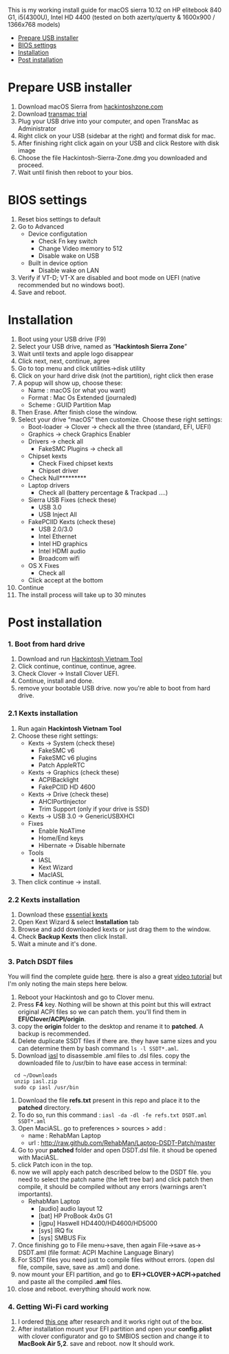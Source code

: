 This is my working install guide for macOS sierra 10.12 on HP elitebook 840 G1, i5(4300U), Intel HD 4400 (tested on both azerty/querty & 1600x900 / 1366x768 models)

* [Prepare USB installer](#prepare-usb-installer)
* [BIOS settings](#bios-settings)
* [Installation](#installation)
* [Post installation](#post-installation)

# Prepare USB installer
1. Download macOS Sierra from [hackintoshzone.com](https://www.hackintoshzone.com/files/file/1008-hackintosh-sierra/)
1. Download [transmac trial](https://www.hackintoshzone.com/files/file/1020-transmac-for-sierra/)
1. Plug your USB drive into your computer, and open TransMac as Administrator
1. Right click on your USB (sidebar at the right) and format disk for mac.
1. After finishing right click again on your USB and click Restore with disk image
1. Choose the file Hackintosh-Sierra-Zone.dmg you downloaded and proceed.
1. Wait until finish then reboot to your bios.

# BIOS settings
1. Reset bios settings to default
1. Go to Advanced
    * Device configutation
        * Check Fn key switch
        * Change Video memory to 512
        * Disable wake on USB
    * Built in device option
        * Disable wake on LAN
1. Verify if VT-D; VT-X are disabled and boot mode on UEFI (native recommended but no windows boot).
1. Save and reboot.

# Installation
1. Boot using your USB drive (F9)
1. Select your USB drive, named as “**Hackintosh Sierra Zone**”
1. Wait until texts and apple logo disappear
1. Click next, next, continue, agree
1. Go to top menu and click utilities->disk utility
1. Click on your hard drive disk (not the partition), right click then erase
1. A popup will show up, choose these:
    * Name : macOS (or what you want)
    * Format : Mac Os Extended (journaled)
    * Scheme : GUID Partition Map
1. Then Erase. After finish close the window.
1. Select your drive “macOS” then customize. Choose these right settings:
    * Boot-loader -> Clover -> check all the three (standard, EFI, UEFI)
    * Graphics -> check Graphics Enabler
    * Drivers -> check all 
        * FakeSMC Plugins -> check all
    * Chipset kexts
        * Check Fixed chipset kexts
        * Chipset driver
    * Check Null*********
    * Laptop drivers
        * Check all (battery percentage & Trackpad ….)
    * Sierra USB Fixes (check these)
        * USB 3.0
        * USB Inject All
    * FakePCIID Kexts (check these)
        * USB 2.0/3.0
        * Intel Ethernet
        * Intel HD graphics
        * Intel HDMI audio
        * Broadcom wifi
    * OS X Fixes
        * Check all
    * Click accept at the bottom
1. Continue
1. The install process will take up to 30 minutes

# Post installation
### 1. Boot from hard drive
1. Download and run [Hackintosh Vietnam Tool](https://drive.google.com/open?id=16ezQQVHtwdbxBkb3B8OtIbNKLLiNizGA) 
1. Click continue, continue, continue, agree.
1. Check Clover -> Install Clover UEFI.
1. Continue, install and done.
1. remove your bootable USB drive. now you're able to boot from hard drive.

### 2.1 Kexts installation
1. Run again **Hackintosh Vietnam Tool** 
1. Choose these right settings:
    * Kexts -> System (check these)
        * FakeSMC v6
        * FakeSMC v6 plugins
        * Patch AppleRTC
    * Kexts -> Graphics (check these)
        * ACPIBacklight
        * FakePCIID HD 4600
    * Kexts -> Drive (check these)
        * AHCIPortInjector
        * Trim Support (only if your drive is SSD)
    * Kexts -> USB 3.0 -> GenericUSBXHCI
    * Fixes
        * Enable NoATime
        * Home/End keys
        * Hibernate -> Disable hibernate
    * Tools
        * IASL
        * Kext Wizard
        * MacIASL
1. Then click continue -> install.

### 2.2 Kexts installation
1. Download these [essential kexts](https://drive.google.com/open?id=1J8kTbd6FmRWq_hR-TRmTE-QFJHpXtDtR)
1. Open Kext Wizard & select **Installation** tab
1. Browse and add downloaded kexts or just drag them to the window.
1. Check **Backup Kexts** then click Install.
1. Wait a minute and it's done.

### 3. Patch DSDT files
You will find the complete guide [here](https://www.tonymacx86.com/threads/guide-patching-laptop-dsdt-ssdts.152573/). there is also a great [video tutorial](https://www.youtube.com/watch?v=dgDaTr1pNaQ) but I'm only noting the main steps here below.
1. Reboot your Hackintosh and go to Clover menu.
1. Press **F4** key. Nothing will be shown at this point but this will extract original ACPI files so we can patch them. you'll find them in **EFI/Clover/ACPI/origin**.
1. copy the **origin** folder to the desktop and rename it to **patched**. A backup is recommended.
1. Delete duplicate SSDT files if there are. they have same sizes and you can determine them by bash command `ls -l SSDT*.aml`.
1. Download [iasl](http://raw.github.com/RehabMan/Laptop-DSDT-Patch/master) to disassemble .aml files to .dsl files. copy the downloaded file to /usr/bin to have ease access in terminal: 
```
  cd ~/Downloads
  unzip iasl.zip
  sudo cp iasl /usr/bin
```
1. Download the file **refs.txt** present in this repo and place it to the **patched** directory.
1. To do so, run this command : `iasl -da -dl -fe refs.txt DSDT.aml SSDT*.aml`
1. Open MaciASL. go to preferences > sources > add :
    * name : RehabMan Laptop
    * url : http://raw.github.com/RehabMan/Laptop-DSDT-Patch/master
4. Go to your **patched** folder and open DSDT.dsl file. it shoud be opened with MaciASL.
4. click Patch icon in the top.
4. now we will apply each patch described below to the DSDT file. you need to select the patch name (the left tree bar) and click patch then compile, it should be compiled without any errors (warnings aren't importants).
    * RehabMan Laptop
        * [audio] audio layout 12
        * [bat] HP ProBook 4x0s G1
        * [igpu] Haswell HD4400/HD4600/HD5000
        * [sys] IRQ fix
        * [sys] SMBUS Fix
4. Once finishing go to File menu->save, then again File->save as-> DSDT.aml (file format: ACPI Machine Language Binary)
4. For SSDT files you need just to compile files without errors. (open dsl file, compile, save, save as .aml) and done.
4. now mount your EFI partition, and go to **EFI->CLOVER->ACPI->patched** and paste all the compiled **.aml** files.
4. close and reboot. everything should work now.

### 4. Getting Wi-Fi card working
1. I ordered [this one](https://fr.aliexpress.com/item/for-HP-BroadCom-BCM943224HMS-BCM43224-half-MINI-PCI-E-Wlan-WIFI-Wireless-Card-582564-001-518434/32314592739.html) after research and it works right out of the box.
2. After installation mount your EFI partition and open your **config.plist** with clover configurator and go to SMBIOS section and change it to **MacBook Air 5,2**. save and reboot. now It should work.
